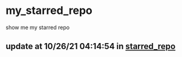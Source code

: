 # my_starred_repo
show me my starred repo

update at 10/26/21 04:14:54 in [starred_repo](./index.html)
---

